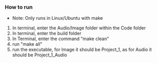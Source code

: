 ### How to run ###

- Note: Only runs in Linux/Ubuntu with make

1. In terminal, enter the Audio/Image folder within the Code folder
1. In terminal, enter the build folder
1. In Terminal, enter the command "make clean"
1. run "make all"
1. run the executable, for Image it should be Project_1, as for Audio it should be Project_1_Audio